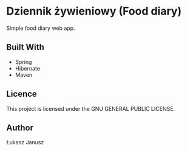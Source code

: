 # Dziennik żywieniowy (Food diary)
Simple food diary web app.

## Built With
* Spring
* Hibernate
* Maven

## Licence
This project is licensed under the GNU GENERAL PUBLIC LICENSE.

## Author
Łukasz Janusz
